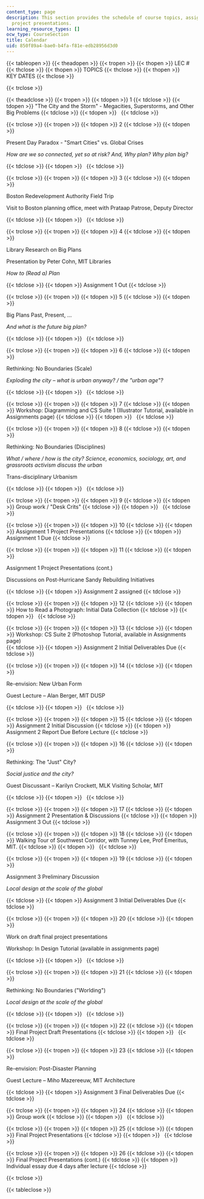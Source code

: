```yaml
---
content_type: page
description: This section provides the schedule of course topics, assignments, and
  project presentations.
learning_resource_types: []
ocw_type: CourseSection
title: Calendar
uid: 850f89a4-bae0-b4fa-f81e-edb28956d3d0
---
```


{{< tableopen >}}
{{< theadopen >}}
{{< tropen >}}
{{< thopen >}}
LEC #
{{< thclose >}}
{{< thopen >}}
TOPICS
{{< thclose >}}
{{< thopen >}}
KEY DATES
{{< thclose >}}

{{< trclose >}}

{{< theadclose >}}
{{< tropen >}}
{{< tdopen >}}
1
{{< tdclose >}}
{{< tdopen >}}
"The City and the Storm" - Megacities, Superstorms, and Other Big Problems
{{< tdclose >}}
{{< tdopen >}}
 
{{< tdclose >}}

{{< trclose >}}
{{< tropen >}}
{{< tdopen >}}
2
{{< tdclose >}}
{{< tdopen >}}


Present Day Paradox - "Smart Cities" vs. Global Crises

_How are we so connected, yet so at risk? And, Why plan? Why plan big?_


{{< tdclose >}}
{{< tdopen >}}
 
{{< tdclose >}}

{{< trclose >}}
{{< tropen >}}
{{< tdopen >}}
3
{{< tdclose >}}
{{< tdopen >}}


Boston Redevelopment Authority Field Trip

Visit to Boston planning office, meet with Prataap Patrose, Deputy Director


{{< tdclose >}}
{{< tdopen >}}
 
{{< tdclose >}}

{{< trclose >}}
{{< tropen >}}
{{< tdopen >}}
4
{{< tdclose >}}
{{< tdopen >}}


Library Research on Big Plans

Presentation by Peter Cohn, MIT Libraries

_How to (Read a) Plan_


{{< tdclose >}}
{{< tdopen >}}
Assignment 1 Out
{{< tdclose >}}

{{< trclose >}}
{{< tropen >}}
{{< tdopen >}}
5
{{< tdclose >}}
{{< tdopen >}}


Big Plans Past, Present, …

_And what is the future big plan?_


{{< tdclose >}}
{{< tdopen >}}
 
{{< tdclose >}}

{{< trclose >}}
{{< tropen >}}
{{< tdopen >}}
6
{{< tdclose >}}
{{< tdopen >}}


Rethinking: No Boundaries (Scale)

_Exploding the city – what is urban anyway? / the "urban age"?_


{{< tdclose >}}
{{< tdopen >}}
 
{{< tdclose >}}

{{< trclose >}}
{{< tropen >}}
{{< tdopen >}}
7
{{< tdclose >}}
{{< tdopen >}}
Workshop: Diagramming and CS Suite 1 (Illustrator Tutorial, available in Assignments page)
{{< tdclose >}}
{{< tdopen >}}
 
{{< tdclose >}}

{{< trclose >}}
{{< tropen >}}
{{< tdopen >}}
8
{{< tdclose >}}
{{< tdopen >}}


Rethinking: No Boundaries (Disciplines)

_What / where / how is the city? Science, economics, sociology, art, and grassroots activism discuss the urban_

Trans-disciplinary Urbanism


{{< tdclose >}}
{{< tdopen >}}
 
{{< tdclose >}}

{{< trclose >}}
{{< tropen >}}
{{< tdopen >}}
9
{{< tdclose >}}
{{< tdopen >}}
Group work / "Desk Crits"
{{< tdclose >}}
{{< tdopen >}}
 
{{< tdclose >}}

{{< trclose >}}
{{< tropen >}}
{{< tdopen >}}
10
{{< tdclose >}}
{{< tdopen >}}
Assignment 1 Project Presentations
{{< tdclose >}}
{{< tdopen >}}
Assignment 1 Due
{{< tdclose >}}

{{< trclose >}}
{{< tropen >}}
{{< tdopen >}}
11
{{< tdclose >}}
{{< tdopen >}}


Assignment 1 Project Presentations (cont.)

Discussions on Post-Hurricane Sandy Rebuilding Initiatives


{{< tdclose >}}
{{< tdopen >}}
Assignment 2 assigned
{{< tdclose >}}

{{< trclose >}}
{{< tropen >}}
{{< tdopen >}}
12
{{< tdclose >}}
{{< tdopen >}}
How to Read a Photograph: Initial Data Collection
{{< tdclose >}}
{{< tdopen >}}
 
{{< tdclose >}}

{{< trclose >}}
{{< tropen >}}
{{< tdopen >}}
13
{{< tdclose >}}
{{< tdopen >}}
Workshop: CS Suite 2 ﻿(Photoshop Tutorial, available in Assignments page)  
{{< tdclose >}}
{{< tdopen >}}
Assignment 2 Initial Deliverables Due
{{< tdclose >}}

{{< trclose >}}
{{< tropen >}}
{{< tdopen >}}
14
{{< tdclose >}}
{{< tdopen >}}


Re-envision: New Urban Form

Guest Lecture – Alan Berger, MIT DUSP


{{< tdclose >}}
{{< tdopen >}}
 
{{< tdclose >}}

{{< trclose >}}
{{< tropen >}}
{{< tdopen >}}
15
{{< tdclose >}}
{{< tdopen >}}
Assignment 2 Initial Discussion
{{< tdclose >}}
{{< tdopen >}}
Assignment 2 Report Due Before Lecture
{{< tdclose >}}

{{< trclose >}}
{{< tropen >}}
{{< tdopen >}}
16
{{< tdclose >}}
{{< tdopen >}}


Rethinking: The "Just" City?

_Social justice and the city?_

Guest Discussant – Karilyn Crockett, MLK Visiting Scholar, MIT


{{< tdclose >}}
{{< tdopen >}}
 
{{< tdclose >}}

{{< trclose >}}
{{< tropen >}}
{{< tdopen >}}
17
{{< tdclose >}}
{{< tdopen >}}
Assignment 2 Presentation & Discussions
{{< tdclose >}}
{{< tdopen >}}
Assignment 3 Out
{{< tdclose >}}

{{< trclose >}}
{{< tropen >}}
{{< tdopen >}}
18
{{< tdclose >}}
{{< tdopen >}}
Walking Tour of Southwest Corridor, with Tunney Lee, Prof Emeritus, MIT.
{{< tdclose >}}
{{< tdopen >}}
 
{{< tdclose >}}

{{< trclose >}}
{{< tropen >}}
{{< tdopen >}}
19
{{< tdclose >}}
{{< tdopen >}}


Assignment 3 Preliminary Discussion

_Local design at the scale of the global_


{{< tdclose >}}
{{< tdopen >}}
Assignment 3 Initial Deliverables Due
{{< tdclose >}}

{{< trclose >}}
{{< tropen >}}
{{< tdopen >}}
20
{{< tdclose >}}
{{< tdopen >}}


Work on draft final project presentations

Workshop: In Design Tutorial (available in assignments page)


{{< tdclose >}}
{{< tdopen >}}
 
{{< tdclose >}}

{{< trclose >}}
{{< tropen >}}
{{< tdopen >}}
21
{{< tdclose >}}
{{< tdopen >}}


Rethinking: No Boundaries ("Worlding")

_Local design at the scale of the global_


{{< tdclose >}}
{{< tdopen >}}
 
{{< tdclose >}}

{{< trclose >}}
{{< tropen >}}
{{< tdopen >}}
22
{{< tdclose >}}
{{< tdopen >}}
Final Project Draft Presentations
{{< tdclose >}}
{{< tdopen >}}
 
{{< tdclose >}}

{{< trclose >}}
{{< tropen >}}
{{< tdopen >}}
23
{{< tdclose >}}
{{< tdopen >}}


Re-envision: Post-Disaster Planning

Guest Lecture – Miho Mazereeuw, MIT Architecture


{{< tdclose >}}
{{< tdopen >}}
Assignment 3 Final Deliverables Due
{{< tdclose >}}

{{< trclose >}}
{{< tropen >}}
{{< tdopen >}}
24
{{< tdclose >}}
{{< tdopen >}}
Group work
{{< tdclose >}}
{{< tdopen >}}
 
{{< tdclose >}}

{{< trclose >}}
{{< tropen >}}
{{< tdopen >}}
25
{{< tdclose >}}
{{< tdopen >}}
Final Project Presentations
{{< tdclose >}}
{{< tdopen >}}
 
{{< tdclose >}}

{{< trclose >}}
{{< tropen >}}
{{< tdopen >}}
26
{{< tdclose >}}
{{< tdopen >}}
Final Project Presentations (cont.)
{{< tdclose >}}
{{< tdopen >}}
Individual essay due 4 days after lecture
{{< tdclose >}}

{{< trclose >}}

{{< tableclose >}}